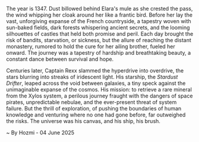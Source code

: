 
The year is 1347.  Dust billowed behind Elara's mule as she crested the pass, the wind whipping her cloak around her like a frantic bird.  Before her lay the vast, unforgiving expanse of the French countryside, a tapestry woven with sun-baked fields, dark forests whispering ancient secrets, and the looming silhouettes of castles that held both promise and peril. Each day brought the risk of bandits, starvation, or sickness, but the allure of reaching the distant monastery, rumored to hold the cure for her ailing brother, fueled her onward.  The journey was a tapestry of hardship and breathtaking beauty, a constant dance between survival and hope.


Centuries later, Captain Rexx slammed the hyperdrive into overdrive, the stars blurring into streaks of iridescent light. His starship, the *Stardust Drifter*, leaped across the void between galaxies, a tiny speck against the unimaginable expanse of the cosmos.  His mission: to retrieve a rare mineral from the Xylos system, a perilous journey fraught with the dangers of space pirates, unpredictable nebulae, and the ever-present threat of system failure.  But the thrill of exploration, of pushing the boundaries of human knowledge and venturing where no one had gone before, far outweighed the risks. The universe was his canvas, and his ship, his brush.

~ By Hozmi - 04 June 2025
